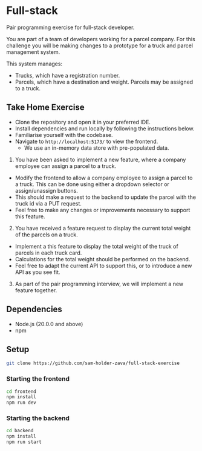 # Full-stack
Pair programming exercise for full-stack developer.

You are part of a team of developers working for a parcel company.
For this challenge you will be making changes to a prototype for a truck and parcel management system.

This system manages: 
 - Trucks, which have a registration number.
 - Parcels, which have a destination and weight. Parcels may be assigned to a truck.

## Take Home Exercise

 - Clone the repository and open it in your preferred IDE.
 - Install dependencies and run locally by following the instructions below.
 - Familiarise yourself with the codebase.
 - Navigate to `http://localhost:5173/` to view the frontend.
   - We use an in-memory data store with pre-populated data.

1. You have been asked to implement a new feature, where a company employee can assign a parcel to a truck.
 - Modify the frontend to allow a company employee to assign a parcel to a truck. This can be done using either a dropdown selector or assign/unassign buttons.
 - This should make a request to the backend to update the parcel with the truck id via a PUT request.
 - Feel free to make any changes or improvements necessary to support this feature.

2. You have received a feature request to display the current total weight of the parcels on a truck.
 - Implement a this feature to display the total weight of the truck of parcels in each truck card.
 - Calculations for the total weight should be performed on the backend.
 - Feel free to adapt the current API to support this, or to introduce a new API as you see fit.

3. As part of the pair programming interview, we will implement a new feature together. 

## Dependencies

- Node.js (20.0.0 and above)
- npm 

## Setup
```bash
git clone https://github.com/sam-holder-zava/full-stack-exercise
```
### Starting the frontend
```bash
cd frontend
npm install
npm run dev
```
### Starting the backend
```bash
cd backend
npm install
npm run start
```
